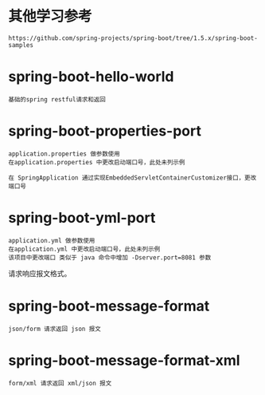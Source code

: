 # 其他学习参考
    https://github.com/spring-projects/spring-boot/tree/1.5.x/spring-boot-samples
    
# spring-boot-hello-world 

    基础的spring restful请求和返回

# spring-boot-properties-port 
    application.properties 做参数使用
    在application.properties 中更改启动端口号，此处未列示例 

    在 SpringApplication 通过实现EmbeddedServletContainerCustomizer接口，更改端口号
 
# spring-boot-yml-port 
    application.yml 做参数使用
    在application.yml 中更改启动端口号，此处未列示例 
    该项目中更改端口 类似于 java 命令中增加 -Dserver.port=8081 参数

请求响应报文格式。
# spring-boot-message-format

    json/form 请求返回 json 报文

# spring-boot-message-format-xml

    form/xml 请求返回 xml/json 报文

    
